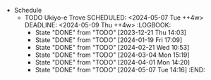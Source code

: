 - Schedule
	- TODO Ukiyo-e Trove
	  SCHEDULED: <2024-05-07 Tue ++4w>
	  DEADLINE: <2024-05-09 Thu ++4w>
	  :LOGBOOK:
	  * State "DONE" from "TODO" [2023-12-21 Thu 14:03]
	  * State "DONE" from "TODO" [2024-01-19 Fri 17:09]
	  * State "DONE" from "TODO" [2024-02-21 Wed 10:53]
	  * State "DONE" from "TODO" [2024-03-04 Mon 15:19]
	  * State "DONE" from "TODO" [2024-04-01 Mon 14:20]
	  * State "DONE" from "TODO" [2024-05-07 Tue 14:16]
	  :END: